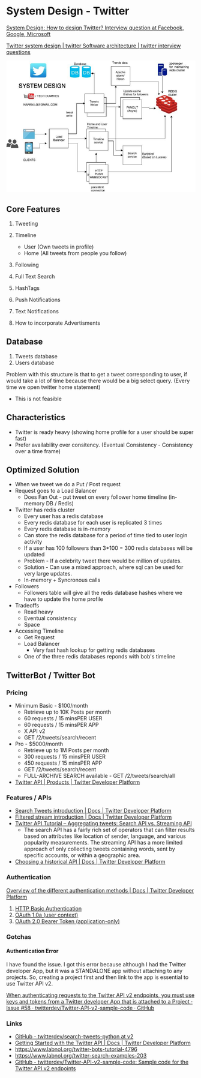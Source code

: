 # System Design - Twitter

[System Design: How to design Twitter? Interview question at Facebook, Google, Microsoft](https://www.youtube.com/watch?v=KmAyPUv9gOY)

[Twitter system design | twitter Software architecture | twitter interview questions](https://www.youtube.com/watch?v=wYk0xPP_P_8)

![image](../../media/System-Design-Twitter-image1.jpg)

## Core Features

1. Tweeting
2. Timeline
    - User (Own tweets in profile)
    - Home (All tweets from people you follow)

3. Following
4. Full Text Search
5. HashTags
6. Push Notifications
7. Text Notifications
8. How to incorporate Advertisments

## Database

1. Tweets database
2. Users database

Problem with this structure is that to get a tweet corresponding to user, if would take a lot of time because there would be a big select query. (Every time we open twitter home statement)

- This is not feasible

## Characteristics

- Twitter is ready heavy (showing home profile for a user should be super fast)
- Prefer availability over consitency. (Eventual Consistency - Consistency over a time frame)

## Optimized Solution

- When we tweet we do a Put / Post request
- Request goes to a Load Balancer
    - Does Fan Out - put tweet on every follower home timeline (in-memory DB / Redis)
- Twitter has redis cluster
    - Every user has a redis database
    - Every redis database for each user is replicated 3 times
    - Every redis database is in-memory
    - Can store the redis database for a period of time tied to user login activity
    - If a user has 100 followers than 3*100 = 300 redis databases will be updated
    - Problem - If a celebrity tweet there would be million of updates.
    - Solution - Can use a mixed approach, where sql can be used for very large updates.
    - In-memory + Syncronous calls
- Followers
    - Followers table will give all the redis database hashes where we have to update the home profile
- Tradeoffs
    - Read heavy
    - Eventual consistency
    - Space
- Accessing Timeline
    - Get Request
    - Load Balancer
        - Very fast hash lookup for getting redis databases
    - One of the three redis databases reponds with bob's timeline

## TwitterBot / Twitter Bot

### Pricing

- Minimum Basic - $100/month
   	- Retrieve up to 10K Posts per month
   	- 60 requests / 15 minsPER USER
   	- 60 requests / 15 minsPER APP
   	- X API v2
   	- GET /2/tweets/search/recent
- Pro - $5000/month
   	- Retrieve up to 1M Posts per month
   	- 300 requests / 15 minsPER USER
   	- 450 requests / 15 minsPER APP
   	- GET /2/tweets/search/recent
   	- FULL-ARCHIVE SEARCH available - GET /2/tweets/search/all
- [Twitter API | Products | Twitter Developer Platform](https://developer.twitter.com/en/products/twitter-api)

### Features / APIs

- [Search Tweets introduction | Docs | Twitter Developer Platform](https://developer.twitter.com/en/docs/twitter-api/tweets/search/introduction)
- [Filtered stream introduction | Docs | Twitter Developer Platform](https://developer.twitter.com/en/docs/twitter-api/tweets/filtered-stream/introduction)
- [Twitter API Tutorial – Aggregating tweets: Search API vs. Streaming API](http://140dev.com/twitter-api-programming-tutorials/aggregating-tweets-search-api-vs-streaming-api/#:~:text=The%20search%20API%20has%20a,or%20within%20a%20geographic%20area)
   	- The search API has a fairly rich set of operators that can filter results based on attributes like location of sender, language, and various popularity measurements. The streaming API has a more limited approach of only collecting tweets containing words, sent by specific accounts, or within a geographic area.
- [Choosing a historical API | Docs | Twitter Developer Platform](https://developer.twitter.com/en/docs/tutorials/choosing-historical-api)

### Authentication

[Overview of the different authentication methods | Docs | Twitter Developer Platform](https://developer.twitter.com/en/docs/tutorials/authenticating-with-twitter-api-for-enterprise/authentication-method-overview)

1. [HTTP Basic Authentication](https://developer.twitter.com/en/docs/tutorials/authenticating-with-twitter-api-for-enterprise/authentication-method-overview#http-basic-authentication)
2. [OAuth 1.0a (user context)](https://developer.twitter.com/en/docs/tutorials/authenticating-with-twitter-api-for-enterprise/authentication-method-overview#oauth1.0a)
3. [OAuth 2.0 Bearer Token (application-only)](https://developer.twitter.com/en/docs/tutorials/authenticating-with-twitter-api-for-enterprise/authentication-method-overview#oauth2.0)

### Gotchas

#### Authentication Error

I have found the issue. I got this error because although I had the Twitter developer App, but it was a STANDALONE app without attaching to any projects.
So, creating a project first and then link to the app is essential to use Twitter API v2.

[When authenticating requests to the Twitter API v2 endpoints, you must use keys and tokens from a Twitter developer App that is attached to a Project · Issue #58 · twitterdev/Twitter-API-v2-sample-code · GitHub](https://github.com/twitterdev/Twitter-API-v2-sample-code/issues/58)

### Links

- [GitHub - twitterdev/search-tweets-python at v2](https://github.com/twitterdev/search-tweets-python/tree/v2)
- [Getting Started with the Twitter API | Docs | Twitter Developer Platform](https://developer.twitter.com/en/docs/twitter-api/getting-started/about-twitter-api)
- https://www.labnol.org/twitter-bots-tutorial-4796
- https://www.labnol.org/twitter-search-examples-203
- [GitHub - twitterdev/Twitter-API-v2-sample-code: Sample code for the Twitter API v2 endpoints](https://github.com/twitterdev/Twitter-API-v2-sample-code)
